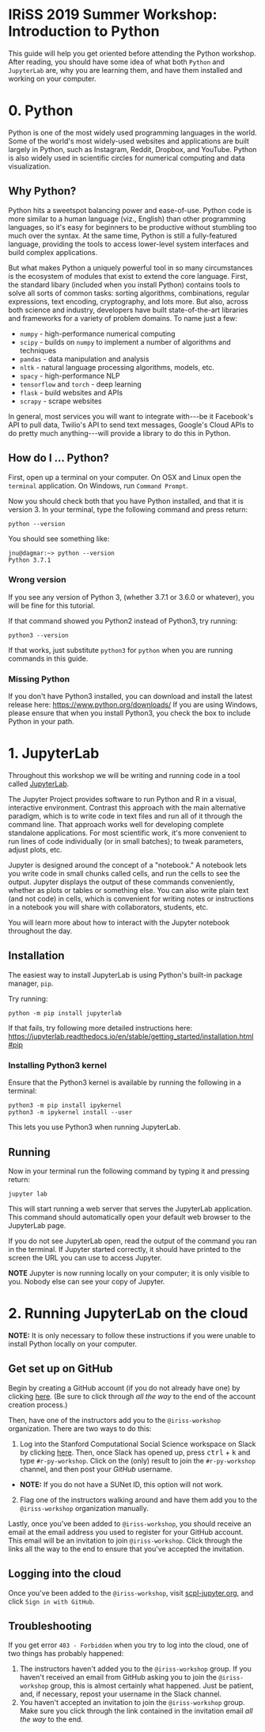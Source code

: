 IRiSS 2019 Summer Workshop: Introduction to Python
===

This guide will help you get oriented before attending the Python workshop.
After reading, you should have some idea of what both `Python` and `JupyterLab` are, why you are learning them, and have them installed and working on your computer.

# 0. Python

Python is one of the most widely used programming languages in the world.
Some of the world's most widely-used websites and applications are built
largely in Python, such as Instagram, Reddit, Dropbox, and YouTube.
Python is also widely used in scientific circles for numerical computing and
data visualization.

## Why Python?

Python hits a sweetspot balancing power and ease-of-use.
Python code is more similar to a human language (viz., English) than other programming languages,
so it's easy for beginners to be productive without stumbling too much over the syntax.
At the same time, Python is still a fully-featured language, providing the tools to access lower-level system interfaces and build complex applications.

But what makes Python a uniquely powerful tool in so many circumstances is the ecosystem of modules that exist to extend the core language.
First, the standard libary (included when you install Python) contains tools to solve all sorts of common tasks: sorting algorithms, combinations, regular expressions, text encoding, cryptography, and lots more.
But also, across both science and industry, developers have built state-of-the-art libraries and frameworks for a variety of problem domains. To name just a few:

 * `numpy` - high-performance numerical computing
 * `scipy` - builds on `numpy` to implement a number of algorithms and techniques
 * `pandas` - data manipulation and analysis
 * `nltk` - natural language processing algorithms, models, etc.
 * `spacy` - high-performance NLP
 * `tensorflow` and `torch` - deep learning
 * `flask` - build websites and APIs
 * `scrapy` - scrape websites

In general, most services you will want to integrate with---be it Facebook's API to pull data, Twilio's API to send text messages, Google's Cloud APIs to do pretty much anything---will provide a library to do this in Python.

## How do I ... Python?

First, open up a terminal on your computer.
On OSX and Linux open the `terminal` application.
On Windows, run `Command Prompt`.

Now you should check both that you have Python installed, and that it is
version 3. In your terminal, type the following command and press return:

```
python --version
```

You should see something like:

```
jnu@dagmar:~> python --version
Python 3.7.1
```

### Wrong version

If you see any version of Python 3, (whether 3.7.1 or 3.6.0 or whatever), you
will be fine for this tutorial.

If that command showed you Python2 instead of Python3, try running:

```
python3 --version
```

If that works, just substitute `python3` for `python` when you are running
commands in this guide.

### Missing Python

If you don't have Python3 installed, you can download and install the latest release here:
https://www.python.org/downloads/
If you are using Windows, please ensure that when you install Python3, you check
the box to include Python in your path.

# 1. JupyterLab

Throughout this workshop we will be writing and running code in a tool called
[JupyterLab](https://jupyterlab.readthedocs.io/en/stable/index.html).

The Jupyter Project provides software to run Python and R in a visual, interactive environment.
Contrast this approach with the main alternative paradigm, which is to write code in text files and run all of it through the command line.
That approach works well for developing complete standalone applications.
For most scientific work, it's more convenient to run lines of code individually (or in small batches); to tweak parameters, adjust plots, etc.

Jupyter is designed around the concept of a "notebook."
A notebook lets you write code in small chunks called cells, and run the cells to see the output.
Jupyter displays the output of these commands conveniently, whether as plots or tables or something else.
You can also write plain text (and not code) in cells, which is convenient for writing notes or instructions in a notebook you will share with collaborators, students, etc.

You will learn more about how to interact with the Jupyter notebook throughout the day.

## Installation

The easiest way to install JupyterLab is using Python's built-in package
manager, `pip`.

Try running:

```
python -m pip install jupyterlab
```

If that fails, try following more detailed instructions here:
https://jupyterlab.readthedocs.io/en/stable/getting_started/installation.html#pip

### Installing Python3 kernel

Ensure that the Python3 kernel is available by running the following in a terminal:

```
python3 -m pip install ipykernel
python3 -m ipykernel install --user
```

This lets you use Python3 when running JupyterLab.

## Running

Now in your terminal run the following command by typing it and pressing return:

```
jupyter lab
```

This will start running a web server that serves the JupyterLab application.
This command should automatically open your default web browser to the JupyterLab page.

If you do not see JupyterLab open, read the output of the command you ran in the terminal.
If Jupyter started correctly, it should have printed to the screen the URL you can use to access Jupyter.

**NOTE** Jupyter is now running locally on your computer; it is only visible to you. Nobody else can see your copy of Jupyter.

# 2. Running JupyterLab on the cloud

__NOTE:__ It is only necessary to follow these instructions if you were unable
to install Python locally on your computer.

## Get set up on GitHub

Begin by creating a GitHub account (if you do not already have one) by clicking
[here](https://github.com). (Be sure to click through _all the way_ to the end
of the account creation process.)

Then, have one of the instructors add you to the `@iriss-workshop` organization.
There are two ways to do this:
1. Log into the Stanford Computational Social Science workspace on Slack by
   clicking [here](https://stanford-css.slack.com). Then, once Slack has opened
   up, press <kbd>ctrl</kbd> + <kbd>k</kbd> and type `#r-py-workshop`. Click on
   the (only) result to join the `#r-py-workshop` channel, and then post your
   _GitHub_ username.
  * __NOTE:__ If you do not have a SUNet ID, this option will not work.
2. Flag one of the instructors walking around and have them add you to the
   `@iriss-workshop` organization manually.

Lastly, once you've been added to `@iriss-workshop`, you should receive an email
at the email address you used to register for your GitHub account. This email
will be an invitation to join `@iriss-workshop`. Click through the links all the
way to the end to ensure that you've accepted the invitation.

## Logging into the cloud

Once you've been added to the `@iriss-workshop`, visit
[scpl-jupyter.org](https://scpl-jupyter.org), and click `Sign in with GitHub`. 

## Troubleshooting

If you get error `403 - Forbidden` when you try to log into the cloud, one of
two things has probably happened:
1. The instructors haven't added you to the `@iriss-workshop` group. If you
   haven't received an email from GitHub asking you to join the
   `@iriss-workshop` group, this is almost certainly what happened. Just be
   patient, and, if necessary, repost your username in the Slack channel.
2. You haven't accepted an invitation to join the `@iriss-workshop` group. Make
   sure you click through the link contained in the invitation email _all the
   way_ to the end.
